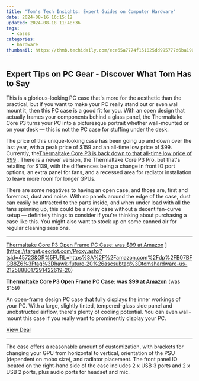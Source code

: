 ```yaml
---
title: "Tom's Tech Insights: Expert Guides on Computer Hardware"
date: 2024-08-16 16:15:12
updated: 2024-08-18 11:48:36
tags:
  - cases
categories:
  - hardware
thumbnail: https://thmb.techidaily.com/ece65a7774f151025dd995777d6ba1908931a5fce5214e3cee86728ea78d0703.jpg
---
```


## Expert Tips on PC Gear - Discover What Tom Has to Say

This is a glorious-looking PC case that's more for the aesthetic than the practical, but if you want to make your PC really stand out or even wall mount it, then this PC case is a good fit for you. With an open design that actually frames your components behind a glass panel, the Thermaltake Core P3 turns your PC into a picturesque portrait whether wall-mounted or on your desk — this is not the PC case for stuffing under the desk.

 The price of this unique-looking case has been going up and down over the last year, with a peak price of $159 and an all-time low price of $99\. Currently, the[Thermaltake Core P3 is back down to that all-time low price of $99](https://target.georiot.com/Proxy.ashx?tsid=45723&GR%5FURL=https%3A%2F%2Famazon.com%2Fdp%2FB07BFGB8Z6%3Ftag%3Dhawk-future-20%26ascsubtag%3Dtomshardware-us-1105727382206563548-20) . There is a newer version, the Thermaltake Core P3 Pro, but that's retailing for $139, with the differences being a change in front IO port options, an extra panel for fans, and a recessed area for radiator installation to leave more room for longer GPUs.

 There are some negatives to having an open case, and those are, first and foremost, dust and noise. With no panels around the edge of the case, dust can easily be attracted to the parts inside, and when under load with all the fans spinning up, this could be a noisy case without a decent fan-curve setup — definitely things to consider if you're thinking about purchasing a case like this. You might also want to stock up on some canned air for regular cleaning sessions.

---

[Thermaltake Core P3 Open Frame PC Case: was $99 at Amazon](https://cdn.mos.cms.futurecdn.net/dRqLuScZqnv8V88ecnt96K-200-100.png "Thermaltake Core P3 Open Frame PC Case: was $99 at Amazon") ](https://target.georiot.com/Proxy.ashx?tsid=45723&GR%5FURL=https%3A%2F%2Famazon.com%2Fdp%2FB07BFGB8Z6%3Ftag%3Dhawk-future-20%26ascsubtag%3Dtomshardware-us-2125888017291422619-20)

**Thermaltake Core P3 Open Frame PC Case:** [**was $99 at Amazon**](https://target.georiot.com/Proxy.ashx?tsid=45723&GR%5FURL=https%3A%2F%2Famazon.com%2Fdp%2FB07BFGB8Z6%3Ftag%3Dhawk-future-20%26ascsubtag%3Dtomshardware-us-1309803269858155614-20) (was $159)

 An open-frame design PC case that fully displays the inner workings of your PC. With a large, slightly tinted, tempered-glass side panel and unobstructed airflow, there's plenty of cooling potential. You can even wall-mount this case if you really want to prominently display your PC.

[View Deal](https://target.georiot.com/Proxy.ashx?tsid=45723&GR%5FURL=https%3A%2F%2Famazon.com%2Fdp%2FB07BFGB8Z6%3Ftag%3Dhawk-future-20%26ascsubtag%3Dtomshardware-us-2125888017291422619-20)

---

 The case offers a reasonable amount of customization, with brackets for changing your GPU from horizontal to vertical, orientation of the PSU (dependent on mobo size), and radiator placement. The front panel IO located on the right-hand side of the case includes 2 x USB 3 ports and 2 x USB 2 ports, plus audio ports for headset and mic.


<ins class="adsbygoogle"
     style="display:block"
     data-ad-format="autorelaxed"
     data-ad-client="ca-pub-7571918770474297"
     data-ad-slot="1223367746"></ins>



<ins class="adsbygoogle"
     style="display:block"
     data-ad-client="ca-pub-7571918770474297"
     data-ad-slot="8358498916"
     data-ad-format="auto"
     data-full-width-responsive="true"></ins>
